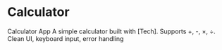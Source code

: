 # Calculator
Calculator App A simple calculator built with [Tech]. Supports +, -, ×, ÷. Clean UI, keyboard input, error handling
